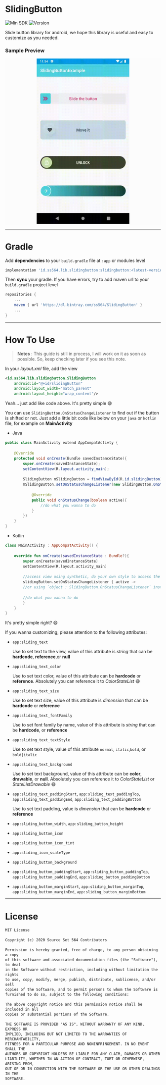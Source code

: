 # SlidingButton

![Min SDK](https://img.shields.io/badge/Min%20Sdk-17-orange)
![Version](https://img.shields.io/badge/Version-v1.0.0-blue)

Slide button library for android, we hope this library is useful and easy to customize as you needed.

### Sample Preview

<center style="background:#FCFCFC;">
<img src="/previews/sliding_button_sample_preview.gif" alt="Preview" width="300" />
</center>

--------

# Gradle

Add **dependencies** to your `build.gradle` file at `:app` or modules level

```groovy
implementation 'id.ss564.lib.slidingbutton:slidingbutton:<latest-version>'
```

Then **sync** your gradle. If you have errors, try to add maven  url to your `build.gradle` project level

```groovy
repositories {
    ...
    maven { url 'https://dl.bintray.com/ss564/SlidingButton' }
    ...
}
```




----------

# How To Use

> **Notes** : This guide is still in process, I will work on it as soon as possible. So, keep checking later if you see this note.



In your *layout.xml* file, add the view

```xml
<id.ss564.lib.slidingbutton.SlidingButton
    android:id="@+id/slidingButton"
    android:layout_width="match_parent"
    android:layout_height="wrap_content"/>
```

Yeah... just add like code above. It's pretty simple :smile:

You can use `SlidingButton.OnStatusChangeListener` to find out if the button is shifted or not. Just add a little bit code like below on your  `java` or `kotlin` file, for example on **MainActivity**

- Java

```java
public class MainActivity extend AppCompatActivty {
    
    @Override
    protected void onCreate(Bundle savedInstanceState){
        super.onCreate(savedInstanceState);
        setContentView(R.layout.activity_main);
        
        SlidingButton mSlidingButton = findViewById(R.id.slidingButton);
        mSlidingButton.setOnStatusChangeListener(new SlidingButton.OnStatusChangeListener(){
            
            @Override
            public void onStatusChange(boolean active){
                //do what you wanna to do
            }
        })
    }
}
```


- Kotlin

```kotlin
class MainActivity : AppCompatActivity() {
    
    override fun onCreate(savedInstanceState : Bundle?){
        super.onCreate(savedInstanceState)
        setContentView(R.layout.activity_main)
        
        //access view using synthetic, do your own style to access the view :)
        slidingButton.setOnStatusChangeListener { active ->
	    //or using `object : SlidingButton.OnStatusChangeListener` instead of lambda
	    
	    //do what you wanna to do
        }
    }
}
```

It's pretty simple right? :smile:



If you wanna customizing, please attention to the following attributes:

- `app:sliding_text`

  Use to set text to the view, value of this attribute is *string* that can be **hardcode**, **reference**,or **null**

- `app:sliding_text_color`

  Use to set text color, value of this attribute can be **hardcode** or **reference**. Absolutely you can reference it to *ColorStateList* :smile:

- `app:sliding_text_size`

  Use to set text size, value of this attribute is *dimension* that can be **hardcode** or **reference**

- `app:sliding_text_fontFamily`

  Use to set font family by name, value of this attribute is *string* that can be **hardcode**, or  **reference**

- `app:sliding_text_textStyle`

  Use to set text style, value of this attribute `normal`, `italic`,`bold`, or `bold|italic`

- `app:sliding_text_background`

  Use to set text background, value of this attribute can be **color**, **drawable**, or **null**. Absolutely you can reference it to *ColorStateList* or *StateListDrawable* :smile:

- `app:sliding_text_paddingStart`, `app:sliding_text_paddingTop`, `app:sliding_text_paddingEnd`, `app:sliding_text_paddingBottom`

  Use to set text padding, value is *dimension* that can be **hardcode** or **reference**

- `app:sliding_button_width`, `app:sliding_button_height`

- `app:sliding_button_icon`

- `app:sliding_button_icon_tint`

- `app:sliding_icon_scaleType`

- `app:sliding_button_background`

- `app:sliding_button_paddingStart`, `app:sliding_button_paddingTop`, `app:sliding_button_paddingEnd`, `app:sliding_button_paddingBottom`

- `app:sliding_button_marginStart`, `app:sliding_button_marginTop`, `app:sliding_button_marginEnd`, `app:sliding_button_marginBottom`





--------

# License
    MIT License
    
    Copyright (c) 2020 Source Set 564 Contributors
    
    Permission is hereby granted, free of charge, to any person obtaining a copy
    of this software and associated documentation files (the "Software"), to deal
    in the Software without restriction, including without limitation the rights
    to use, copy, modify, merge, publish, distribute, sublicense, and/or sell
    copies of the Software, and to permit persons to whom the Software is
    furnished to do so, subject to the following conditions:
    
    The above copyright notice and this permission notice shall be included in all
    copies or substantial portions of the Software.
    
    THE SOFTWARE IS PROVIDED "AS IS", WITHOUT WARRANTY OF ANY KIND, EXPRESS OR
    IMPLIED, INCLUDING BUT NOT LIMITED TO THE WARRANTIES OF MERCHANTABILITY,
    FITNESS FOR A PARTICULAR PURPOSE AND NONINFRINGEMENT. IN NO EVENT SHALL THE
    AUTHORS OR COPYRIGHT HOLDERS BE LIABLE FOR ANY CLAIM, DAMAGES OR OTHER
    LIABILITY, WHETHER IN AN ACTION OF CONTRACT, TORT OR OTHERWISE, ARISING FROM,
    OUT OF OR IN CONNECTION WITH THE SOFTWARE OR THE USE OR OTHER DEALINGS IN THE
    SOFTWARE.
